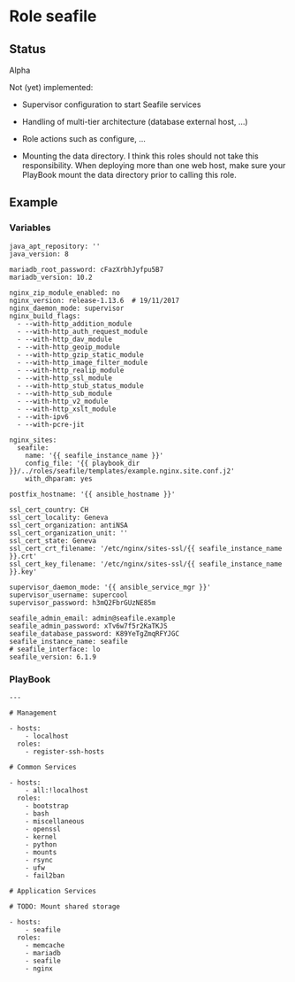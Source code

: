 # Role seafile

## Status

Alpha

Not (yet) implemented:

* Supervisor configuration to start Seafile services
* Handling of multi-tier architecture (database external host, ...)

* Role actions such as configure, ...
* Mounting the data directory. I think this roles should not take this responsibility. When deploying more than one web host, make sure your PlayBook mount the data directory prior to calling this role.

## Example

### Variables

```
java_apt_repository: ''
java_version: 8

mariadb_root_password: cFazXrbhJyfpu5B7
mariadb_version: 10.2

nginx_zip_module_enabled: no
nginx_version: release-1.13.6  # 19/11/2017
nginx_daemon_mode: supervisor
nginx_build_flags:
  - --with-http_addition_module
  - --with-http_auth_request_module
  - --with-http_dav_module
  - --with-http_geoip_module
  - --with-http_gzip_static_module
  - --with-http_image_filter_module
  - --with-http_realip_module
  - --with-http_ssl_module
  - --with-http_stub_status_module
  - --with-http_sub_module
  - --with-http_v2_module
  - --with-http_xslt_module
  - --with-ipv6
  - --with-pcre-jit

nginx_sites:
  seafile:
    name: '{{ seafile_instance_name }}'
    config_file: '{{ playbook_dir }}/../roles/seafile/templates/example.nginx.site.conf.j2'
    with_dhparam: yes

postfix_hostname: '{{ ansible_hostname }}'

ssl_cert_country: CH
ssl_cert_locality: Geneva
ssl_cert_organization: antiNSA
ssl_cert_organization_unit: ''
ssl_cert_state: Geneva
ssl_cert_crt_filename: '/etc/nginx/sites-ssl/{{ seafile_instance_name }}.crt'
ssl_cert_key_filename: '/etc/nginx/sites-ssl/{{ seafile_instance_name }}.key'

supervisor_daemon_mode: '{{ ansible_service_mgr }}'
supervisor_username: supercool
supervisor_password: h3mQ2FbrGUzNE85m

seafile_admin_email: admin@seafile.example
seafile_admin_password: xTv6w7f5r2KaTKJS
seafile_database_password: K89YeTgZmqRFYJGC
seafile_instance_name: seafile
# seafile_interface: lo
seafile_version: 6.1.9
```

### PlayBook

```
---

# Management

- hosts:
    - localhost
  roles:
    - register-ssh-hosts

# Common Services

- hosts:
    - all:!localhost
  roles:
    - bootstrap
    - bash
    - miscellaneous
    - openssl
    - kernel
    - python
    - mounts
    - rsync
    - ufw
    - fail2ban

# Application Services

# TODO: Mount shared storage

- hosts:
    - seafile
  roles:
    - memcache
    - mariadb
    - seafile
    - nginx
```
